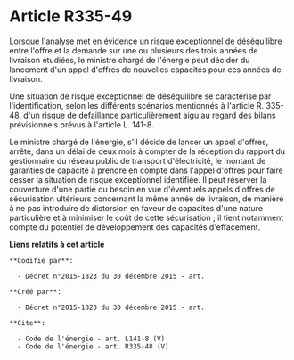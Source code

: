 # Article R335-49

Lorsque l'analyse met en évidence un risque exceptionnel de déséquilibre entre l'offre et la demande sur une ou plusieurs des
trois années de livraison étudiées, le ministre chargé de l'énergie peut décider du lancement d'un appel d'offres de
nouvelles capacités pour ces années de livraison. 

Une situation de risque exceptionnel de déséquilibre se caractérise par l'identification, selon les différents scénarios
mentionnés à l'article R. 335-48, d'un risque de défaillance particulièrement aigu au regard des bilans prévisionnels prévus
à l'article L. 141-8.

Le ministre chargé de l'énergie, s'il décide de lancer un appel d'offres, arrête, dans un délai de deux mois à compter de la
réception du rapport du gestionnaire du réseau public de transport d'électricité, le montant de garanties de capacité à
prendre en compte dans l'appel d'offres pour faire cesser la situation de risque exceptionnel identifiée. Il peut réserver la
couverture d'une partie du besoin en vue d'éventuels appels d'offres de sécurisation ultérieurs concernant la même année de
livraison, de manière à ne pas introduire de distorsion en faveur de capacités d'une nature particulière et à minimiser le
coût de cette sécurisation ; il tient notamment compte du potentiel de développement des capacités d'effacement.

**Liens relatifs à cet article**

	**Codifié par**:

	  - Décret n°2015-1823 du 30 décembre 2015 - art.

	**Créé par**:

	  - Décret n°2015-1823 du 30 décembre 2015 - art.

	**Cite**:

	  - Code de l'énergie - art. L141-8 (V)
	  - Code de l'énergie - art. R335-48 (V)
